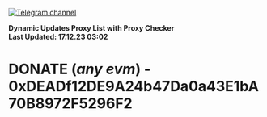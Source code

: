 [![Telegram channel](https://img.shields.io/endpoint?url=https://runkit.io/damiankrawczyk/telegram-badge/branches/master?url=https://t.me/n4z4v0d)](https://t.me/n4z4v0d) 

**Dynamic Updates Proxy List with Proxy Checker**  
**Last Updated: 17.12.23 03:02**

# DONATE (_any evm_) - 0xDEADf12DE9A24b47Da0a43E1bA70B8972F5296F2
